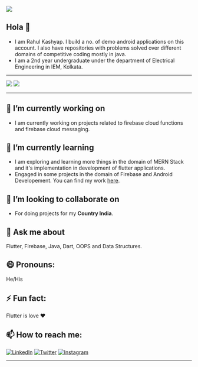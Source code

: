 
![](https://github.com/imKashyap/imKashyap/blob/master/banner.png)
## Hola 👋
* I am Rahul Kashyap. I build a no. of demo android applications on this account. I also have repositories with problems solved over different domains of competitive coding mostly in java.
* I am a 2nd year undergraduate under the department of Electrical Engineering in IEM, Kolkata.
***
<img src="https://github-readme-stats.vercel.app/api?username=imKashyap&&show_icons=true&title_color=ffffff&icon_color=bb2acf&text_color=daf7dc&bg_color=151515"> <img src="https://github-readme-stats.vercel.app/api/top-langs/?username=imKashyap&theme=dark">

***

## 🔭 I’m currently working on
* I am currently working on projects related to firebase cloud functions and firebase cloud messaging.

## 🌱 I’m currently learning

* I am exploring and learning more things in the domain of MERN Stack and it's implementation in development of flutter applications.
* Engaged in some projects in the domain of Firebase and Android Developement. You can find my work [here](https://github.com/imKashyap?tab=repositories).

## 👯 I’m looking to collaborate on

* For doing projects for my **Country India**.
##  💬 Ask me about
Flutter, Firebase, Java, Dart, OOPS and Data Structures.
## 😄 Pronouns: 
He/His
## ⚡ Fun fact: 
Flutter is love :heart:
## 📫 How to reach me:
[![LinkedIn](https://img.shields.io/badge/LinkedIn-RahulKashyap-blue.svg)](https://www.linkedin.com/in/rahul-kashyap-230577195/)
[![Twitter](https://img.shields.io/badge/Twitter-imkashyap_-red.svg)](https://twitter.com/imkashyap_)
[![Instagram](https://img.shields.io/badge/Instagram-imkashyap_-yellow.svg)](https://www.instagram.com/imkashyap__/)
***

